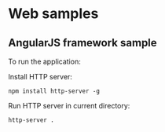 # Web samples

## AngularJS framework sample

To run the application:

Install HTTP server:

    npm install http-server -g

Run HTTP server in current directory:

    http-server .
